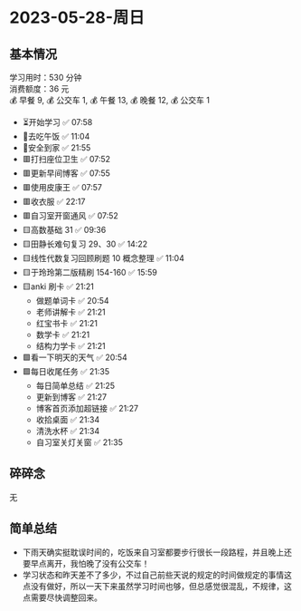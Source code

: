 # 2023-05-28-周日

## 基本情况

学习用时：530 分钟  
消费额度：36 元  
💰 早餐 9, 💰 公交车 1, 💰 午餐 13, 💰 晚餐 12, 💰 公交车 1

-   ⏳开始学习 ✅ 07:58
-   🍕去吃午饭 ✅ 11:04
-   📍安全到家 ✅ 21:55
-   🟥打扫座位卫生 ✅ 07:52
-   🟥更新早间博客 ✅ 07:55
-   🟥使用皮康王 ✅ 07:57
-   🟥收衣服 ✅ 22:17
-   🟥自习室开窗通风 ✅ 07:52
-   🟨高数基础 31 ✅ 09:36
-   🟨田静长难句复习 29、30 ✅ 14:22
-   🟨线性代数复习回顾刷题 10 概念整理 ✅ 11:04
-   🟨于玲玲第二版精刷 154-160 ✅ 15:59
-   🟨anki 刷卡 ✅ 21:21
    -   做题单词卡 ✅ 20:54
    -   老师讲解卡 ✅ 21:21
    -   红宝书卡 ✅ 21:21
    -   数学卡 ✅ 21:21
    -   结构力学卡 ✅ 21:21
-   🟩看一下明天的天气 ✅ 20:54
-   🟩每日收尾任务 ✅ 21:35
    -   每日简单总结 ✅ 21:25
    -   更新到博客 ✅ 21:27
    -   博客首页添加超链接 ✅ 21:27
    -   收拾桌面 ✅ 21:34
    -   清洗水杯 ✅ 21:34
    -   自习室关灯关窗 ✅ 21:35

## 碎碎念

无

## 简单总结

-   下雨天确实挺耽误时间的，吃饭来自习室都要步行很长一段路程，并且晚上还要早点离开，我怕晚了没有公交车！
-   学习状态和昨天差不了多少，不过自己前些天说的规定的时间做规定的事情这点没有做好，所以一天下来虽然学习时间也够，但总感觉很混乱，不规律，这点需要尽快调整回来。